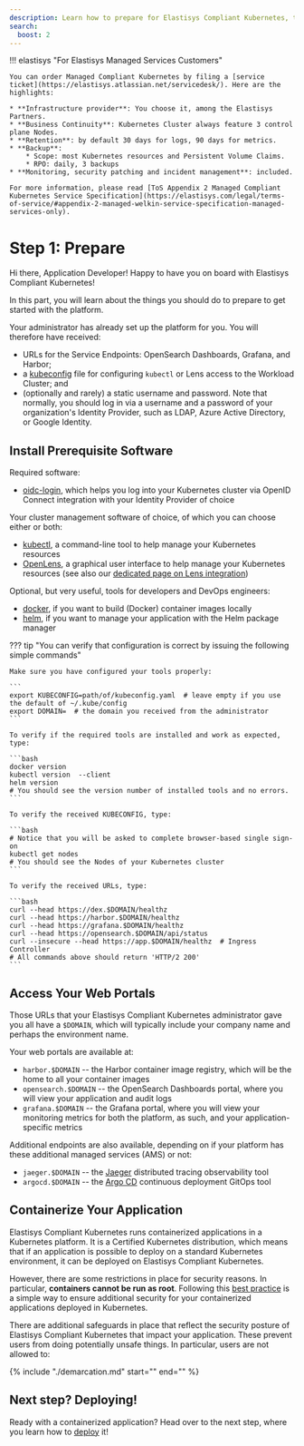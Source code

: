 ```yaml
---
description: Learn how to prepare for Elastisys Compliant Kubernetes, the security-hardened Kubernetes distribution
search:
  boost: 2
---
```


<!-- markdownlint-disable-file first-line-h1 -->

!!! elastisys "For Elastisys Managed Services Customers"

    You can order Managed Compliant Kubernetes by filing a [service ticket](https://elastisys.atlassian.net/servicedesk/). Here are the highlights:

    * **Infrastructure provider**: You choose it, among the Elastisys Partners.
    * **Business Continuity**: Kubernetes Cluster always feature 3 control plane Nodes.
    * **Retention**: by default 30 days for logs, 90 days for metrics.
    * **Backup**:
        * Scope: most Kubernetes resources and Persistent Volume Claims.
        * RPO: daily, 3 backups
    * **Monitoring, security patching and incident management**: included.

    For more information, please read [ToS Appendix 2 Managed Compliant Kubernetes Service Specification](https://elastisys.com/legal/terms-of-service/#appendix-2-managed-welkin-service-specification-managed-services-only).

# Step 1: Prepare

Hi there, Application Developer! Happy to have you on board with Elastisys Compliant Kubernetes!

In this part, you will learn about the things you should do to prepare to get started with the platform.

<!--prerequisites-start-->

Your administrator has already set up the platform for you. You will therefore have received:

- URLs for the Service Endpoints: OpenSearch Dashboards, Grafana, and Harbor;
- a [kubeconfig](https://kubernetes.io/docs/concepts/configuration/organize-cluster-access-kubeconfig/) file for configuring `kubectl` or Lens access to the Workload Cluster; and
- (optionally and rarely) a static username and password. Note that normally, you should log in via a username and a password of your organization's Identity Provider, such as LDAP, Azure Active Directory, or Google Identity.

## Install Prerequisite Software

Required software:

- [oidc-login](https://github.com/int128/kubelogin), which helps you log into your Kubernetes cluster via OpenID Connect integration with your Identity Provider of choice

Your cluster management software of choice, of which you can choose either or both:

- [kubectl](https://kubernetes.io/docs/tasks/tools/), a command-line tool to help manage your Kubernetes resources
- [OpenLens](https://github.com/MuhammedKalkan/OpenLens/releases), a graphical user interface to help manage your Kubernetes resources (see also our [dedicated page on Lens integration](kubernetes-ui.md))

Optional, but very useful, tools for developers and DevOps engineers:

- [docker](https://docs.docker.com/get-docker/), if you want to build (Docker) container images locally
- [helm](https://helm.sh/docs/intro/install/), if you want to manage your application with the Helm package manager

??? tip "You can verify that configuration is correct by issuing the following simple commands"

    Make sure you have configured your tools properly:

    ```
    export KUBECONFIG=path/of/kubeconfig.yaml  # leave empty if you use the default of ~/.kube/config
    export DOMAIN=  # the domain you received from the administrator
    ```

    To verify if the required tools are installed and work as expected, type:

    ```bash
    docker version
    kubectl version  --client
    helm version
    # You should see the version number of installed tools and no errors.
    ```

    To verify the received KUBECONFIG, type:

    ```bash
    # Notice that you will be asked to complete browser-based single sign-on
    kubectl get nodes
    # You should see the Nodes of your Kubernetes cluster
    ```

    To verify the received URLs, type:

    ```bash
    curl --head https://dex.$DOMAIN/healthz
    curl --head https://harbor.$DOMAIN/healthz
    curl --head https://grafana.$DOMAIN/healthz
    curl --head https://opensearch.$DOMAIN/api/status
    curl --insecure --head https://app.$DOMAIN/healthz  # Ingress Controller
    # All commands above should return 'HTTP/2 200'
    ```

 <!--prerequisites-end-->

## Access Your Web Portals

<!--endpoint-access-start-->

Those URLs that your Elastisys Compliant Kubernetes administrator gave you all have a `$DOMAIN`, which will typically include your company name and perhaps the environment name.

Your web portals are available at:

- `harbor.$DOMAIN` -- the Harbor container image registry, which will be the home to all your container images
- `opensearch.$DOMAIN` -- the OpenSearch Dashboards portal, where you will view your application and audit logs
- `grafana.$DOMAIN` -- the Grafana portal, where you will view your monitoring metrics for both the platform, as such, and your application-specific metrics

Additional endpoints are also available, depending on if your platform has these additional managed services (AMS) or not:

- `jaeger.$DOMAIN` -- the [Jaeger](./additional-services/jaeger.md) distributed tracing observability tool
- `argocd.$DOMAIN` -- the [Argo CD](./additional-services/argocd.md) continuous deployment GitOps tool

<!--endpoint-access-end-->

## Containerize Your Application

Elastisys Compliant Kubernetes runs containerized applications in a Kubernetes platform. It is a Certified Kubernetes distribution, which means that if an application is possible to deploy on a standard Kubernetes environment, it can be deployed on Elastisys Compliant Kubernetes.

However, there are some restrictions in place for security reasons. In particular, **containers cannot be run as root**. Following this [best practice](https://docs.docker.com/develop/develop-images/instructions/#user) is a simple way to ensure additional security for your containerized applications deployed in Kubernetes.

There are additional safeguards in place that reflect the security posture of Elastisys Compliant Kubernetes that impact your application. These prevent users from doing potentially unsafe things. In particular, users are not allowed to:

{%
    include "./demarcation.md"
    start="<!--safeguards-start-->"
    end="<!--safeguards-end-->"
%}

## Next step? Deploying!

Ready with a containerized application? Head over to the next step, where you learn how to [deploy](deploy.md) it!
